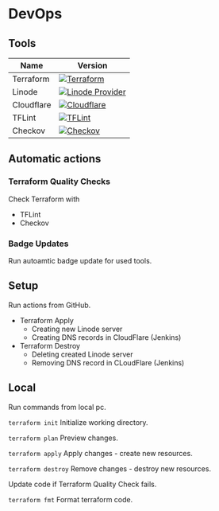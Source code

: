 # DevOps

## Tools
| Name       | Version                                                                                                                                                                     |
|------------|-----------------------------------------------------------------------------------------------------------------------------------------------------------------------------|
| Terraform  | [![Terraform](https://img.shields.io/badge/Terraform-1.12.2-623CE4?logo=terraform)](https://www.terraform.io/)                                                              |
| Linode     | [![Linode Provider](https://img.shields.io/badge/Linode%20Provider-3.5.0-00ADEF?logo=akamai&logoColor=white)](https://registry.terraform.io/providers/linode/linode/latest) |
| Cloudflare | [![Cloudflare](https://img.shields.io/badge/Cloudflare%20Provider-5.11.0-F38020?logo=cloudflare)](https://registry.terraform.io/providers/cloudflare/cloudflare/latest)     |
| TFLint     | [![TFLint](https://img.shields.io/badge/TFLint-0.47.0-4F5D95?logo=terraform&logoColor=white)](https://github.com/terraform-linters/tflint)                                  |
| Checkov    | [![Checkov](https://img.shields.io/badge/Checkov-2.1.411-0C0C0C?logo=bridgecrew&logoColor=white)](https://www.checkov.io/)                                                  |

## Automatic actions
### Terraform Quality Checks
Check Terraform with
- TFLint
- Checkov

### Badge Updates
Run autoamtic badge update for used tools.

## Setup
Run actions from GitHub.
- Terraform Apply
  - Creating new Linode server
  - Creating DNS records in CloudFlare (Jenkins)
- Terraform Destroy
  - Deleting created Linode server
  - Removing DNS record in CLoudFlare (Jenkins)
 
## Local

Run commands from local pc.

`terraform init` Initialize working directory.

`terraform plan` Preview changes.

`terraform apply` Apply changes - create new resources.

`terraform destroy` Remove changes - destroy new resources.

Update code if Terraform Quality Check fails.

`terraform fmt` Format terraform code.
